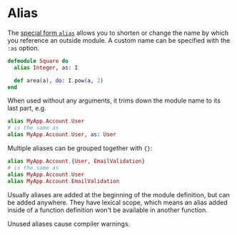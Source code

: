 # Alias

The [special form `alias`][alias] allows you to shorten or change the name by which you reference an outside module. A custom name can be specified with the `:as` option.

```elixir
defmodule Square do
  alias Integer, as: I

  def area(a), do: I.pow(a, 2)
end
```

When used without any arguments, it trims down the module name to its last part, e.g.

```elixir
alias MyApp.Account.User
# is the same as
alias MyApp.Account.User, as: User
```

Multiple aliases can be grouped together with `{}`:

```elixir
alias MyApp.Account.{User, EmailValidation}
# is the same as
alias MyApp.Account.User
alias MyApp.Account.EmailValidation
```

Usually aliases are added at the beginning of the module definition, but can be added anywhere. They have lexical scope, which means an alias added inside of a function definition won't be available in another function.

Unused aliases cause compiler warnings.

[alias]: https://hexdocs.pm/elixir/Kernel.SpecialForms.html#alias/2
